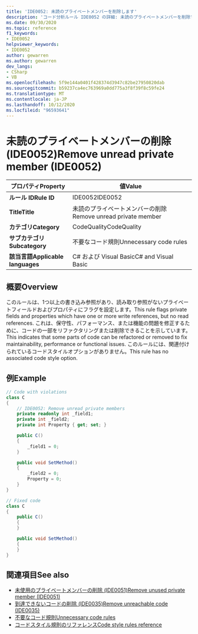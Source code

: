 ```yaml
---
title: 'IDE0052: 未読のプライベートメンバーを削除します'
description: 'コード分析ルール IDE0052 の詳細: 未読のプライベートメンバーを削除する'
ms.date: 09/30/2020
ms.topic: reference
f1_keywords:
- IDE0052
helpviewer_keywords:
- IDE0052
author: gewarren
ms.author: gewarren
dev_langs:
- CSharp
- VB
ms.openlocfilehash: 5f9e144a0401f428374d3947c82be27950820dab
ms.sourcegitcommit: b59237ca4ec763969a0dd775a3f8f39f8c59fe24
ms.translationtype: MT
ms.contentlocale: ja-JP
ms.lasthandoff: 10/12/2020
ms.locfileid: "96593641"
---
```

# <a name="remove-unread-private-member-ide0052"></a><span data-ttu-id="d3adc-103">未読のプライベートメンバーの削除 (IDE0052)</span><span class="sxs-lookup"><span data-stu-id="d3adc-103">Remove unread private member (IDE0052)</span></span>

|<span data-ttu-id="d3adc-104">プロパティ</span><span class="sxs-lookup"><span data-stu-id="d3adc-104">Property</span></span>|<span data-ttu-id="d3adc-105">値</span><span class="sxs-lookup"><span data-stu-id="d3adc-105">Value</span></span>|
|-|-|
| <span data-ttu-id="d3adc-106">**ルール ID**</span><span class="sxs-lookup"><span data-stu-id="d3adc-106">**Rule ID**</span></span> | <span data-ttu-id="d3adc-107">IDE0052</span><span class="sxs-lookup"><span data-stu-id="d3adc-107">IDE0052</span></span> |
| <span data-ttu-id="d3adc-108">**Title**</span><span class="sxs-lookup"><span data-stu-id="d3adc-108">**Title**</span></span> | <span data-ttu-id="d3adc-109">未読のプライベートメンバーの削除</span><span class="sxs-lookup"><span data-stu-id="d3adc-109">Remove unread private member</span></span> |
| <span data-ttu-id="d3adc-110">**カテゴリ**</span><span class="sxs-lookup"><span data-stu-id="d3adc-110">**Category**</span></span> | <span data-ttu-id="d3adc-111">CodeQuality</span><span class="sxs-lookup"><span data-stu-id="d3adc-111">CodeQuality</span></span> |
| <span data-ttu-id="d3adc-112">**サブカテゴリ**</span><span class="sxs-lookup"><span data-stu-id="d3adc-112">**Subcategory**</span></span> | <span data-ttu-id="d3adc-113">不要なコード規則</span><span class="sxs-lookup"><span data-stu-id="d3adc-113">Unnecessary code rules</span></span> |
| <span data-ttu-id="d3adc-114">**該当言語**</span><span class="sxs-lookup"><span data-stu-id="d3adc-114">**Applicable languages**</span></span> | <span data-ttu-id="d3adc-115">C# および Visual Basic</span><span class="sxs-lookup"><span data-stu-id="d3adc-115">C# and Visual Basic</span></span> |

## <a name="overview"></a><span data-ttu-id="d3adc-116">概要</span><span class="sxs-lookup"><span data-stu-id="d3adc-116">Overview</span></span>

<span data-ttu-id="d3adc-117">このルールは、1つ以上の書き込み参照があり、読み取り参照がないプライベートフィールドおよびプロパティにフラグを設定します。</span><span class="sxs-lookup"><span data-stu-id="d3adc-117">This rule flags private fields and properties which have one or more write references, but no read references.</span></span> <span data-ttu-id="d3adc-118">これは、保守性、パフォーマンス、または機能の問題を修正するために、コードの一部をリファクタリングまたは削除できることを示しています。</span><span class="sxs-lookup"><span data-stu-id="d3adc-118">This indicates that some parts of code can be refactored or removed to fix maintainability, performance or functional issues.</span></span> <span data-ttu-id="d3adc-119">このルールには、関連付けられているコードスタイルオプションがありません。</span><span class="sxs-lookup"><span data-stu-id="d3adc-119">This rule has no associated code style option.</span></span>

## <a name="example"></a><span data-ttu-id="d3adc-120">例</span><span class="sxs-lookup"><span data-stu-id="d3adc-120">Example</span></span>

```csharp
// Code with violations
class C
{
    // IDE0052: Remove unread private members
    private readonly int _field1;
    private int _field2;
    private int Property { get; set; }

    public C()
    {
        _field1 = 0;
    }

    public void SetMethod()
    {
        _field2 = 0;
        Property = 0;
    }
}

// Fixed code
class C
{
    public C()
    {
    }

    public void SetMethod()
    {
    }
}
```

## <a name="see-also"></a><span data-ttu-id="d3adc-121">関連項目</span><span class="sxs-lookup"><span data-stu-id="d3adc-121">See also</span></span>

- [<span data-ttu-id="d3adc-122">未使用のプライベートメンバーの削除 (IDE0051)</span><span class="sxs-lookup"><span data-stu-id="d3adc-122">Remove unused private member (IDE0051)</span></span>](ide0051.md)
- [<span data-ttu-id="d3adc-123">到達できないコードの削除 (IDE0035)</span><span class="sxs-lookup"><span data-stu-id="d3adc-123">Remove unreachable code (IDE0035)</span></span>](ide0035.md)
- [<span data-ttu-id="d3adc-124">不要なコード規則</span><span class="sxs-lookup"><span data-stu-id="d3adc-124">Unnecessary code rules</span></span>](unnecessary-code-rules.md)
- [<span data-ttu-id="d3adc-125">コードスタイル規則のリファレンス</span><span class="sxs-lookup"><span data-stu-id="d3adc-125">Code style rules reference</span></span>](index.md)
